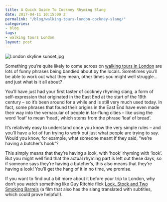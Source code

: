 ```yaml
---
title: A Quick Guide To Cockney Rhyming Slang
date: 2017-04-11 10:15:00 Z
permalink: "/blog/walking-tours-london-cockney-slang/"
categories:
- blog
tags:
- walking tours London
layout: post
---
```


![London skyline sunset.jpg](/uploads/London%20skyline%20sunset.jpg)

Something you’re quite likely to come across on [walking tours in London](https://www.insider-london.co.uk/tours/historical-tours/) are lots of funny phrases being bandied about by the locals. Sometimes you’ll be able to work out what they mean, other times you might well struggle... and just what is it all about?

You’ll have just had your first taster of cockney rhyming slang, a form of self-expression that originated in the East End at the start of the 19th century – so it’s been around for a while and is still very much used today. In fact, some phrases that found their origins in the East End have even made their way into the vernacular of people in far-flung cities – like using the word ‘loaf’ to mean ‘head’, which stems from the phrase ‘loaf of bread’.

It’s relatively easy to understand once you know the very simple rules – and you’ll have a lot of fun trying to work out just what people are trying to say. Would you know, for example, what someone meant if they said, “we’re having a butcher’s hook”?

This simply means that they’re having a look, with ‘hook’ rhyming with ‘look’. But you might well find that the actual rhyming part is left out these days, so if someone says they’re having a butcher’s, this also means that they’re having a look! You’ll get the hang of it in no time, we promise.

If you want to find out a bit more about it before your trip to London, why don’t you watch something like Guy Ritchie flick [Lock, Stock and Two Smoking Barrels](http://www.imdb.com/title/tt0120735/) (a film that also has the slang translated with subtitles, which could prove helpful!).